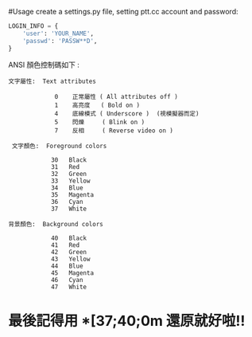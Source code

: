#Usage
create a settings.py file, setting ptt.cc account and password:

```python
LOGIN_INFO = {
    'user': 'YOUR_NAME',
    'passwd': 'PASSW**D',
}
```


  ANSI 顏色控制碼如下 :

    文字屬性:  Text attributes

                 0    正常屬性 ( All attributes off )
                 1    高亮度   ( Bold on )                    
                 4    底線模式 ( Underscore )  (視模擬器而定) 
                 5    閃爍     ( Blink on )                   
                 7    反相     ( Reverse video on )           

     文字顏色:  Foreground colors

                30   Black
                31   Red
                32   Green
                33   Yellow
                34   Blue
                35   Magenta
                36   Cyan
                37   White

    背景顏色:  Background colors

                40   Black                                
                41   Red                                  
                42   Green                                
                43   Yellow                               
                44   Blue                                 
                45   Magenta                              
                46   Cyan                                 
                47   White                                

# 最後記得用 *[37;40;0m 還原就好啦!!
